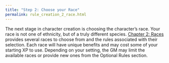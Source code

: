 ```yaml
---
title: "Step 2: Choose your Race"
permalink: rule_creation_2_race.html
---
```


The next stage in character creation is choosing the character’s race. Your race is not one of ethnicity, but of a truly different species. [Chapter 2: Races](character_race_introduction.html) provides several races to choose from and the rules associated with their selection. Each race will have unique benefits and may cost some of your starting XP to use. Depending on your setting, the GM may limit the available races or provide new ones from the Optional Rules section.
